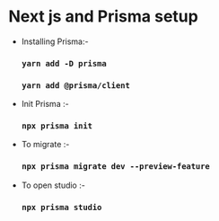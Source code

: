 # Next js and Prisma setup

- Installing Prisma:-

  ### `yarn add -D prisma`

  ### `yarn add @prisma/client`

- Init Prisma :-

  ### `npx prisma init`

- To migrate :-

  ### `npx prisma migrate dev --preview-feature`

- To open studio :-

  ### `npx prisma studio`
